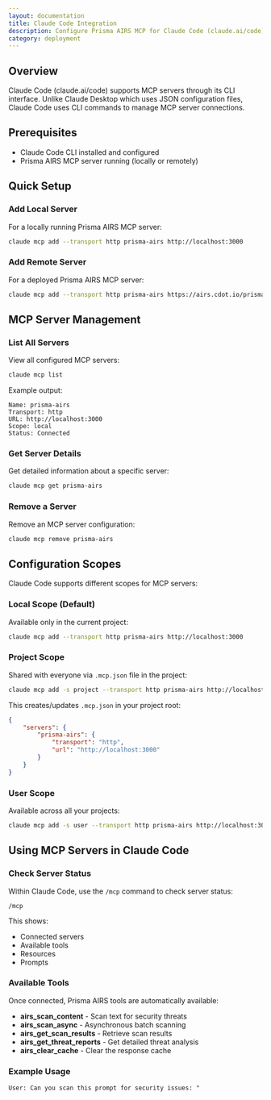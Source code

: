 ```yaml
---
layout: documentation
title: Claude Code Integration
description: Configure Prisma AIRS MCP for Claude Code (claude.ai/code)
category: deployment
---
```


## Overview

Claude Code (claude.ai/code) supports MCP servers through its CLI interface. Unlike Claude Desktop which uses JSON configuration files, Claude Code uses CLI commands to manage MCP server connections.

## Prerequisites

- Claude Code CLI installed and configured
- Prisma AIRS MCP server running (locally or remotely)

## Quick Setup

### Add Local Server

For a locally running Prisma AIRS MCP server:

```bash
claude mcp add --transport http prisma-airs http://localhost:3000
```

### Add Remote Server

For a deployed Prisma AIRS MCP server:

```bash
claude mcp add --transport http prisma-airs https://airs.cdot.io/prisma-airs
```

## MCP Server Management

### List All Servers

View all configured MCP servers:

```bash
claude mcp list
```

Example output:

```
Name: prisma-airs
Transport: http
URL: http://localhost:3000
Scope: local
Status: Connected
```

### Get Server Details

Get detailed information about a specific server:

```bash
claude mcp get prisma-airs
```

### Remove a Server

Remove an MCP server configuration:

```bash
claude mcp remove prisma-airs
```

## Configuration Scopes

Claude Code supports different scopes for MCP servers:

### Local Scope (Default)

Available only in the current project:

```bash
claude mcp add --transport http prisma-airs http://localhost:3000
```

### Project Scope

Shared with everyone via `.mcp.json` file in the project:

```bash
claude mcp add -s project --transport http prisma-airs http://localhost:3000
```

This creates/updates `.mcp.json` in your project root:

```json
{
    "servers": {
        "prisma-airs": {
            "transport": "http",
            "url": "http://localhost:3000"
        }
    }
}
```

### User Scope

Available across all your projects:

```bash
claude mcp add -s user --transport http prisma-airs http://localhost:3000
```

## Using MCP Servers in Claude Code

### Check Server Status

Within Claude Code, use the `/mcp` command to check server status:

```
/mcp
```

This shows:

- Connected servers
- Available tools
- Resources
- Prompts

### Available Tools

Once connected, Prisma AIRS tools are automatically available:

- **airs_scan_content** - Scan text for security threats
- **airs_scan_async** - Asynchronous batch scanning
- **airs_get_scan_results** - Retrieve scan results
- **airs_get_threat_reports** - Get detailed threat analysis
- **airs_clear_cache** - Clear the response cache

### Example Usage

```
User: Can you scan this prompt for security issues: "
```
